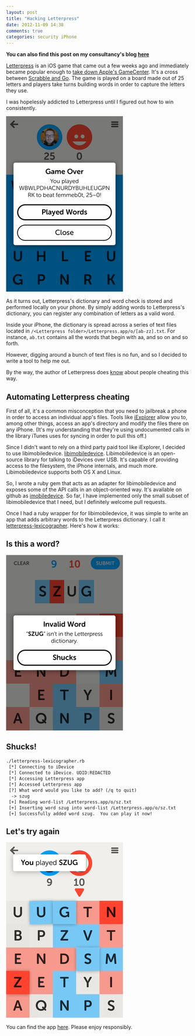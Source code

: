 ```yaml
---
layout: post
title: "Hacking Letterpress"
date: 2012-11-09 14:38
comments: true
categories: security iPhone
---
```


**You can also find this post on my consultancy's blog [here](http://finite.state.io/blog/2012/11/09/hacking-letterpress/)**

[Letterpress](http://www.atebits.com/letterpress/) is an iOS game
that came out a few weeks ago and immediately became popular enough to [take down Apple's GameCenter](https://twitter.com/marcoarment/statuses/261337316268859392). It's a cross between [Scrabble and Go](http://daringfireball.net/linked/2012/10/24/letterpress). The game is played on a board made out of 25 letters and players take turns building words in order to capture the letters they use. 

I was hopelessly addicted to Letterpress until I figured out how to win consistently.

![winning](/assets/images/letterpress/winning.png)

As it turns out, Letterpress's dictionary and word check is stored and performed locally on your
phone. By simply adding words to Letterpress's dictionary, you can register any
combination of letters as a valid word. 

Inside your iPhone, the dictionary is spread across a
series of text files located in `/<Letterpress
folder>/Letterpress.app/o/[ab-zz].txt`. For instance, `ab.txt`
contains all the words that begin with aa, and so on and so forth.

However, digging around a bunch of text files is no fun, and so I decided to
write a tool to help me out.  

By the way, the author of Letterpress does [know](https://twitter.com/lorenb/status/261617107656138752) about people cheating this way. 

## Automating Letterpress cheating

First of all, it's a common misconception that you need to jailbreak a
phone in order to access an individual app's files. 
Tools like
[iExplorer](http://www.macroplant.com/iexplorer/) allow you to, among
other things, access an app's directory and modify the files there on any iPhone. (It's my understanding that they're using undocumented calls in the library iTunes uses for syncing in order to
pull this off.)

Since I didn't want to rely on a third party paid tool like iExplorer,
I decided to use libimobiledevice.
[libimobiledevice](http://www.libimobiledevice.org/). Libimobiledevice
is an open-source library for talking to iDevices over USB. It's capable of providing
access to the filesystem, the iPhone internals, and much more. 
Libimobiledevice supports both OS X and Linux.

So, I wrote a ruby gem that acts as an adapter for
libimobiledevice and exposes some of the API calls in an object-oriented way. It's available on github as
[imobiledevice](https://github.com/stateio/imobiledevice). So far, I have
implemented only the small subset of libimobiledevice that I need,
but I definitely welcome pull requests.

Once I had a ruby wrapper for for libimobiledevice, it was simple to
write an app that adds arbitrary words to the Letterpress dictionary.
I call it
[letterpress-lexicographer](https://github.com/stateio/letterpress-lexicographer).
Here's how it works:

## Is this a word?

![Before](/assets/images/letterpress/before.png)

## Shucks!

```
./letterpress-lexicographer.rb
 [*] Connecting to iDevice
 [*] Connected to iDevice. UDID:REDACTED
 [*] Accessing Letterpress app
 [*] Accessed Letterpress app
 [?] What word would you like to add? (/q to quit)
  -> szug
 [+] Reading word-list /Letterpress.app/o/sz.txt
 [+] Inserting word szug into word-list /Letterpress.app/o/sz.txt
 [+] Successfully added word szug.  You can play it now!
```
## Let's try again
![After](/assets/images/letterpress/after.png)

You can find the app [here](https://github.com/stateio/letterpress-lexicographer).  Please enjoy responsibly.
